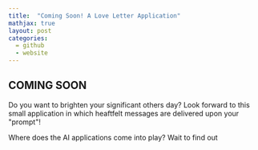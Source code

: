```yaml
---
title:  "Coming Soon! A Love Letter Application"
mathjax: true
layout: post
categories: 
  = github
  - website
---
```


## COMING SOON

Do you want to brighten your significant others day? Look forward to this small application in which heaftfelt messages are delivered upon your "prompt"!

Where does the AI applications come into play? Wait to find out
